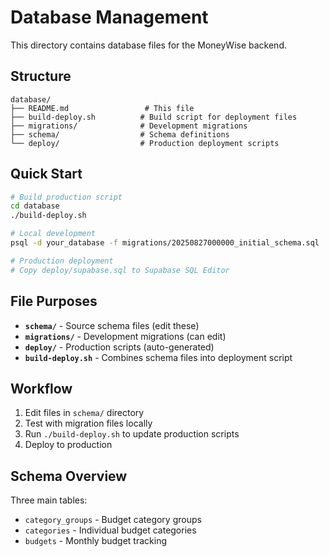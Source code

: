 # Database Management

This directory contains database files for the MoneyWise backend.

## Structure

```
database/
├── README.md                 # This file
├── build-deploy.sh          # Build script for deployment files
├── migrations/              # Development migrations
├── schema/                  # Schema definitions
└── deploy/                  # Production deployment scripts
```

## Quick Start

```bash
# Build production script
cd database
./build-deploy.sh

# Local development
psql -d your_database -f migrations/20250827000000_initial_schema.sql

# Production deployment
# Copy deploy/supabase.sql to Supabase SQL Editor
```

## File Purposes

- **`schema/`** - Source schema files (edit these)
- **`migrations/`** - Development migrations (can edit)
- **`deploy/`** - Production scripts (auto-generated)
- **`build-deploy.sh`** - Combines schema files into deployment script

## Workflow

1. Edit files in `schema/` directory
2. Test with migration files locally
3. Run `./build-deploy.sh` to update production scripts
4. Deploy to production

## Schema Overview

Three main tables:
- `category_groups` - Budget category groups
- `categories` - Individual budget categories
- `budgets` - Monthly budget tracking
